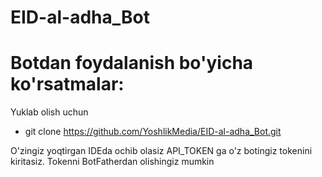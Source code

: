 # EID-al-adha_Bot
# Botdan foydalanish bo'yicha ko'rsatmalar:

Yuklab olish uchun
* git clone https://github.com/YoshlikMedia/EID-al-adha_Bot.git

O'zingiz yoqtirgan IDEda ochib olasiz
API_TOKEN ga o'z botingiz tokenini kiritasiz. Tokenni BotFatherdan olishingiz mumkin

